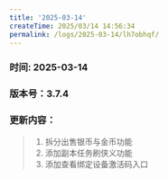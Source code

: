 ```yaml
---
title: '2025-03-14'
createTime: 2025/03/14 14:56:34
permalink: /logs/2025-03-14/lh7obhqf/
---
```



### 时间: 2025-03-14

### 版本号：3.7.4

### 更新内容：
> 1. 拆分出售银币与金币功能
> 2. 添加副本任务刷侠义功能
> 3. 添加查看绑定设备激活码入口
